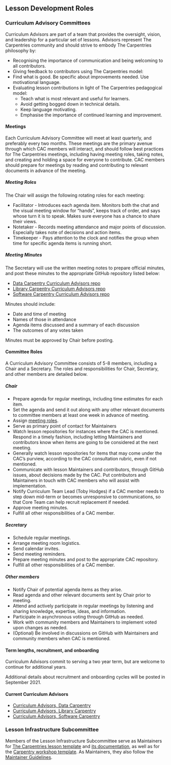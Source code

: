 ## Lesson Development Roles

### Curriculum Advisory Committees

Curriculum Advisors are part of a team that provides the oversight, vision, and leadership for a particular set of lessons. Advisors represent The Carpentries community and should strive to embody The Carpentries philosophy by:

- Recognising the importance of communication and being welcoming to all contributors.
- Giving feedback to contributors using The Carpentries model:
- Find what is good. Be specific about improvements needed. Use motivational language.
- Evaluating lesson contributions in light of The Carpentries pedagogical model:
  - Teach what is most relevant and useful for learners.
  - Avoid getting bogged down in technical details.
  - Keep language motivating.
  - Emphasise the importance of continued learning and improvement.

#### Meetings
Each Curriculum Advisory Committee will meet at least quarterly, and preferably every two months. These meetings are the primary avenue through which CAC members will interact, and should follow best practices for The Carpentries meetings, including having meeting roles, taking notes, and creating and holding a space for everyone to contribute. CAC members should prepare for meetings by reading and contributing to relevant documents in advance of the meeting. 

#####  <a name="meeting-roles">Meeting Roles</a>
The Chair will assign the following rotating roles for each meeting:
- Facilitator - Introduces each agenda item. Monitors both the chat and the visual meeting window for “hands”, keeps track of order, and says whose turn it is to speak. Makes sure everyone has a chance to share their views.
- Notetaker - Records meeting attendance and major points of discussion. Especially takes note of decisions and action items.
- Timekeeper - Pays attention to the clock and notifies the group when time for specific agenda items is running short.

##### Meeting Minutes
The Secretary will use the written meeting notes to prepare official minutes, and post these minutes to the appropriate GitHub repository listed below:

- [Data Carpentry Curriculum Advisors repo](https://github.com/datacarpentry/curriculum-advisors)
- [Library Carpentry Curriculum Advisors repo](https://github.com/LibraryCarpentry/curriculum-advisors)
- [Software Carpentry Curriculum Advisors repo](https://github.com/swcarpentry/curriculum-advisors)

Minutes should include: 
- Date and time of meeting
- Names of those in attendance
- Agenda items discussed and a summary of each discussion
- The outcomes of any votes taken

Minutes must be approved by Chair before posting.

#### Committee Roles
A Curriculum Advisory Committee consists of 5-8 members, including a Chair and a Secretary. The roles and responsibilities for Chair, Secretary, and other members are detailed below.

##### Chair
- Prepare agenda for regular meetings, including time estimates for each item.
- Set the agenda and send it out along with any other relevant documents to committee members at least one week in advance of meeting.
- Assign [meeting roles](#meeting-roles).
- Serve as primary point of contact for Maintainers
- Watch lesson repositories for instances where the CAC is mentioned. Respond in a timely fashion, including letting Maintainers and contributors know when items are going to be considered at the next meeting.
- Generally watch lesson repositories for items that may come under the CAC’s purview, according to the CAC consultation rubric, even if not mentioned.
- Communicate with lesson Maintainers and contributors, through GitHub issues, about decisions made by the CAC. Put contributors and Maintainers in touch with CAC members who will assist with implementation. 
- Notify Curriculum Team Lead (Toby Hodges) if a CAC member needs to step down mid-term or becomes unresponsive to communications, so that Core Team can help recruit replacement if needed. 
- Approve meeting minutes. 
- Fulfill all other responsibilities of a CAC member. 

##### Secretary
- Schedule regular meetings. 
- Arrange meeting room logistics. 
- Send calendar invites. 
- Send meeting reminders. 
- Prepare meeting minutes and post to the appropriate CAC repository. 
- Fulfill all other responsibilities of a CAC member. 

##### Other members
- Notify Chair of potential agenda items as they arise.
- Read agenda and other relevant documents sent by Chair prior to meeting.
- Attend and actively participate in regular meetings by listening and sharing knowledge, expertise, ideas, and information.
- Participate in asynchronous voting through GitHub as needed. 
- Work with community members and Maintainers to implement voted upon changes as needed.
- (Optional) Be involved in discussions on GitHub with Maintainers and community members when CAC is mentioned. 

#### Term lengths, recruitment, and onboarding

Curriculum Advisors commit to serving a two year term, but are welcome to continue for additional years. 

Additional details about recruitment and onboarding cycles will be posted in September 2021.

#### Current Curriculum Advisors

* [Curriculum Advisors, Data Carpentry](https://datacarpentry.org/lesson-leadership/)
* [Curriculum Advisors, Library Carpentry](https://librarycarpentry.org/cac/)
* [Curriculum Advisors, Software Carpentry](https://software-carpentry.org/curriculum-advisors/)

### Lesson Infrastructure Subcommittee

Members of the Lesson Infrastructure Subcommittee serve as 
Maintainers for [The Carpentries lesson template](https://github.com/carpentries/styles) and [its documentation](https://github.com/carpentries/lesson-example), as
well as for the [Carpentry workshop template](https://github.com/carpentries/workshop-template). As Maintainers, they also 
follow the [Maintainer Guidelines](../maintainers/maintainers.md). 

